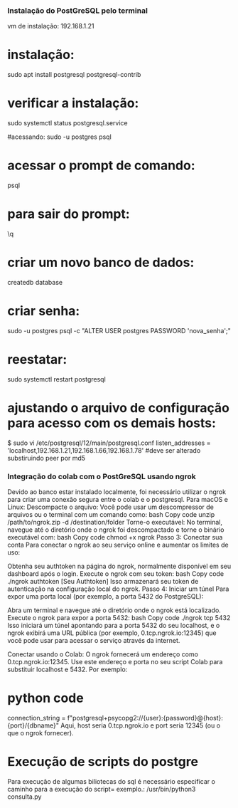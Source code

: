 ### Instalação do PostGreSQL pelo terminal
vm de instalação: 192.168.1.21

# instalação:
sudo apt install postgresql postgresql-contrib

# verificar a instalação:
sudo systemctl status postgresql.service

#acessando:
sudo -u postgres psql

# acessar o prompt de comando:
psql

# para sair do prompt:
\q

# criar um novo banco de dados:
createdb database

# criar senha:
sudo -u postgres psql -c "ALTER USER postgres PASSWORD 'nova_senha';"

# reestatar:
sudo systemctl restart postgresql

# ajustando o arquivo de configuração para acesso com os demais hosts:

$ sudo vi /etc/postgresql/12/main/postgresql.conf
listen_addresses = 'localhost,192.168.1.21,192.168.1.66,192.168.1.78' 
#deve ser alterado substiruindo peer por md5




### Integração do colab com o PostGreSQL usando ngrok ###

Devido ao banco estar instalado localmente, foi necessário utilizar o ngrok para criar uma conexão segura entre o colab e o postgresql.
Para macOS e Linux:
Descompacte o arquivo: Você pode usar um descompressor de arquivos ou o terminal com um comando como:
bash
Copy code
unzip /path/to/ngrok.zip -d /destination/folder
Torne-o executável: No terminal, navegue até o diretório onde o ngrok foi descompactado e torne o binário executável com:
bash
Copy code
chmod +x ngrok
Passo 3: Conectar sua conta
Para conectar o ngrok ao seu serviço online e aumentar os limites de uso:

Obtenha seu authtoken na página do ngrok, normalmente disponível em seu dashboard após o login.
Execute o ngrok com seu token:
bash
Copy code
./ngrok authtoken [Seu Authtoken]
Isso armazenará seu token de autenticação na configuração local do ngrok.
Passo 4: Iniciar um túnel
Para expor uma porta local (por exemplo, a porta 5432 do PostgreSQL):

Abra um terminal e navegue até o diretório onde o ngrok está localizado.
Execute o ngrok para expor a porta 5432:
bash
Copy code
./ngrok tcp 5432
Isso iniciará um túnel apontando para a porta 5432 do seu localhost, e o ngrok exibirá uma URL pública (por exemplo, 0.tcp.ngrok.io:12345) que você pode usar para acessar o serviço através da internet.


Conectar usando o Colab: O ngrok fornecerá um endereço como 0.tcp.ngrok.io:12345. Use este endereço e porta no seu script Colab para substituir localhost e 5432. Por exemplo:

# python code

connection_string = f"postgresql+psycopg2://{user}:{password}@{host}:{port}/{dbname}"
Aqui, host seria 0.tcp.ngrok.io e port seria 12345 (ou o que o ngrok fornecer).


# Execução de scripts do postgre
Para execução de algumas biliotecas do sql é necessário especificar o caminho para a execução do script=  exemplo.: /usr/bin/python3 consulta.py

